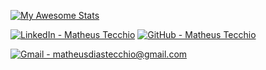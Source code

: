 [![My Awesome Stats](https://awesome-github-stats.azurewebsites.net/user-stats/matheustecchio?cardType=github&showIcons=false&Background=3A3A59&Text=B3B0C4&Ring=71DBD4&Title=71DBD4)](https://github.com/matheustecchio)
  
[![LinkedIn - Matheus Tecchio](https://img.shields.io/badge/LinkedIn-Matheus_Tecchio-3A3A59?style=for-the-badge&logo=LinkedIn)](https://www.linkedin.com/in/matheustecchio/)
[![GitHub - Matheus Tecchio](https://img.shields.io/badge/GitHub-Matheus_Tecchio-3A3A59?style=for-the-badge&logo=GitHub)](https://github.com/matheustecchio)

[![Gmail - matheusdiastecchio@gmail.com](https://img.shields.io/badge/Gmail-matheusdiastecchio%40gmail.com-3A3A59?style=for-the-badge&logo=Gmail&logoColor=white)](mailto:matheusdiastecchio@gmail.com)
